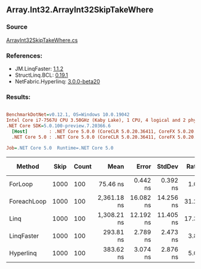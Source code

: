 ﻿## Array.Int32.ArrayInt32SkipTakeWhere

### Source
[ArrayInt32SkipTakeWhere.cs](../LinqBenchmarks/Array/Int32/ArrayInt32SkipTakeWhere.cs)

### References:
- JM.LinqFaster: [1.1.2](https://www.nuget.org/packages/JM.LinqFaster/1.1.2)
- StructLinq.BCL: [0.19.1](https://www.nuget.org/packages/StructLinq.BCL/0.19.1)
- NetFabric.Hyperlinq: [3.0.0-beta20](https://www.nuget.org/packages/NetFabric.Hyperlinq/3.0.0-beta20)

### Results:
``` ini

BenchmarkDotNet=v0.12.1, OS=Windows 10.0.19042
Intel Core i7-7567U CPU 3.50GHz (Kaby Lake), 1 CPU, 4 logical and 2 physical cores
.NET Core SDK=5.0.100-preview.7.20366.6
  [Host]        : .NET Core 5.0.0 (CoreCLR 5.0.20.36411, CoreFX 5.0.20.36411), X64 RyuJIT
  .NET Core 5.0 : .NET Core 5.0.0 (CoreCLR 5.0.20.36411, CoreFX 5.0.20.36411), X64 RyuJIT

Job=.NET Core 5.0  Runtime=.NET Core 5.0  

```
|      Method | Skip | Count |        Mean |     Error |    StdDev | Ratio | RatioSD |  Gen 0 | Gen 1 | Gen 2 | Allocated | CacheMisses/Op | BranchMispredictions/Op |
|------------ |----- |------ |------------:|----------:|----------:|------:|--------:|-------:|------:|------:|----------:|---------------:|------------------------:|
|     ForLoop | 1000 |   100 |    75.46 ns |  0.442 ns |  0.392 ns |  1.00 |    0.00 |      - |     - |     - |         - |              0 |                       0 |
| ForeachLoop | 1000 |   100 | 2,361.18 ns | 16.082 ns | 14.256 ns | 31.29 |    0.30 | 0.0153 |     - |     - |      32 B |              1 |                       3 |
|        Linq | 1000 |   100 | 1,308.21 ns | 12.192 ns | 11.405 ns | 17.35 |    0.15 | 0.0725 |     - |     - |     152 B |              1 |                       1 |
|  LinqFaster | 1000 |   100 |   293.81 ns |  2.789 ns |  2.473 ns |  3.89 |    0.03 | 0.3095 |     - |     - |     648 B |              1 |                       1 |
|   Hyperlinq | 1000 |   100 |   383.62 ns |  3.074 ns |  2.876 ns |  5.09 |    0.05 |      - |     - |     - |         - |              0 |                       0 |
